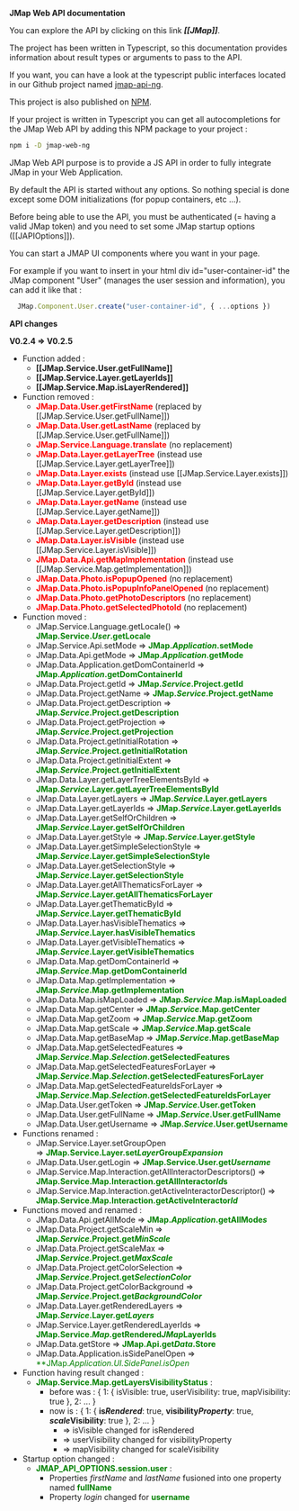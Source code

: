 **JMap Web API documentation**

You can explore the API by clicking on this link ***[[JMap]]***.

The project has been written in Typescript, so this documentation provides information about result types or arguments to pass to the API.

If you want, you can have a look at the typescript public interfaces located in our Github project named [jmap-api-ng](https://github.com/k2geospatial/jmap-api-ng).

This project is also published on [NPM](https://www.npmjs.com/package/jmap-api-ng).

If your project is written in Typescript you can get all autocompletions for the JMap Web API by adding this NPM package to your project :
```bash
npm i -D jmap-web-ng
```

JMap Web API purpose is to provide a JS API in order to fully integrate JMap in your Web Application.

By default the API is started without any options. So nothing special is done except some DOM initializations (for popup containers, etc ...).

Before being able to use the API, you must be authenticated (= having a valid JMap token) and you need to set some JMap startup options ([[JAPIOptions]]).

You can start a JMAP UI components where you want in your page.

For example if you want to insert in your html div id="user-container-id" the JMap component "User" (manages the user session and information), you can add it like that :
```ts
  JMap.Component.User.create("user-container-id", { ...options })
```

**API changes**

**V0.2.4 => V0.2.5**
 - Function added :
    - **[[JMap.Service.User.getFullName]]**
    - **[[JMap.Service.Layer.getLayerIds]]**
    - **[[JMap.Service.Map.isLayerRendered]]**
 - Function removed :
    - <span style="color:red">**JMap.Data.User.getFirstName**</span> (replaced by [[JMap.Service.User.getFullName]])
    - <span style="color:red">**JMap.Data.User.getLastName**</span> (replaced by [[JMap.Service.User.getFullName]])
    - <span style="color:red">**JMap.Service.Language.translate**</span> (no replacement)
    - <span style="color:red">**JMap.Data.Layer.getLayerTree**</span> (instead use [[JMap.Service.Layer.getLayerTree]])
    - <span style="color:red">**JMap.Data.Layer.exists**</span> (instead use [[JMap.Service.Layer.exists]])
    - <span style="color:red">**JMap.Data.Layer.getById**</span> (instead use [[JMap.Service.Layer.getById]])
    - <span style="color:red">**JMap.Data.Layer.getName**</span> (instead use [[JMap.Service.Layer.getName]])
    - <span style="color:red">**JMap.Data.Layer.getDescription**</span> (instead use [[JMap.Service.Layer.getDescription]])
    - <span style="color:red">**JMap.Data.Layer.isVisible**</span> (instead use [[JMap.Service.Layer.isVisible]])
    - <span style="color:red">**JMap.Data.Api.getMapImplementation**</span> (instead use [[JMap.Service.Map.getImplementation]])
    - <span style="color:red">**JMap.Data.Photo.isPopupOpened**</span> (no replacement)
    - <span style="color:red">**JMap.Data.Photo.isPopupInfoPanelOpened**</span> (no replacement)
    - <span style="color:red">**JMap.Data.Photo.getPhotoDescriptors**</span> (no replacement)
    - <span style="color:red">**JMap.Data.Photo.getSelectedPhotoId**</span> (no replacement)
 - Function moved :
    - JMap.Service.Language.getLocale() => <span style="color:green">**JMap.Service.*User*.getLocale**</span>
    - JMap.Service.Api.setMode => <span style="color:green">**JMap.*Application*.setMode**</span>
    - JMap.Data.Api.getMode => <span style="color:green">**JMap.*Application*.getMode**</span>
    - JMap.Data.Application.getDomContainerId => <span style="color:green">**JMap.*Application*.getDomContainerId**</span>
    - JMap.Data.Project.getId => <span style="color:green">**JMap.*Service*.Project.getId**</span>
    - JMap.Data.Project.getName => <span style="color:green">**JMap.*Service*.Project.getName**</span>
    - JMap.Data.Project.getDescription => <span style="color:green">**JMap.*Service*.Project.getDescription**</span>
    - JMap.Data.Project.getProjection => <span style="color:green">**JMap.*Service*.Project.getProjection**</span>
    - JMap.Data.Project.getInitialRotation => <span style="color:green">**JMap.*Service*.Project.getInitialRotation**</span>
    - JMap.Data.Project.getInitialExtent => <span style="color:green">**JMap.*Service*.Project.getInitialExtent**</span>
    - JMap.Data.Layer.getLayerTreeElementsById => <span style="color:green">**JMap.*Service*.Layer.getLayerTreeElementsById**</span>
    - JMap.Data.Layer.getLayers => <span style="color:green">**JMap.*Service*.Layer.getLayers**</span>
    - JMap.Data.Layer.getLayerIds => <span style="color:green">**JMap.*Service*.Layer.getLayerIds**</span>
    - JMap.Data.Layer.getSelfOrChildren => <span style="color:green">**JMap.*Service*.Layer.getSelfOrChildren**</span>
    - JMap.Data.Layer.getStyle => <span style="color:green">**JMap.*Service*.Layer.getStyle**</span>
    - JMap.Data.Layer.getSimpleSelectionStyle => <span style="color:green">**JMap.*Service*.Layer.getSimpleSelectionStyle**</span>
    - JMap.Data.Layer.getSelectionStyle => <span style="color:green">**JMap.*Service*.Layer.getSelectionStyle**</span>
    - JMap.Data.Layer.getAllThematicsForLayer => <span style="color:green">**JMap.*Service*.Layer.getAllThematicsForLayer**</span>
    - JMap.Data.Layer.getThematicById => <span style="color:green">**JMap.*Service*.Layer.getThematicById**</span>
    - JMap.Data.Layer.hasVisibleThematics => <span style="color:green">**JMap.*Service*.Layer.hasVisibleThematics**</span>
    - JMap.Data.Layer.getVisibleThematics => <span style="color:green">**JMap.*Service*.Layer.getVisibleThematics**</span>
    - JMap.Data.Map.getDomContainerId => <span style="color:green">**JMap.*Service*.Map.getDomContainerId**</span>
    - JMap.Data.Map.getImplementation => <span style="color:green">**JMap.*Service*.Map.getImplementation**</span>
    - JMap.Data.Map.isMapLoaded => <span style="color:green">**JMap.*Service*.Map.isMapLoaded**</span>
    - JMap.Data.Map.getCenter => <span style="color:green">**JMap.*Service*.Map.getCenter**</span>
    - JMap.Data.Map.getZoom => <span style="color:green">**JMap.*Service*.Map.getZoom**</span>
    - JMap.Data.Map.getScale => <span style="color:green">**JMap.*Service*.Map.getScale**</span>
    - JMap.Data.Map.getBaseMap => <span style="color:green">**JMap.*Service*.Map.getBaseMap**</span>
    - JMap.Data.Map.getSelectedFeatures => <span style="color:green">**JMap.*Service*.Map.*Selection*.getSelectedFeatures**</span>
    - JMap.Data.Map.getSelectedFeaturesForLayer => <span style="color:green">**JMap.*Service*.Map.*Selection*.getSelectedFeaturesForLayer**</span>
    - JMap.Data.Map.getSelectedFeatureIdsForLayer => <span style="color:green">**JMap.*Service*.Map.*Selection*.getSelectedFeatureIdsForLayer**</span>
    - JMap.Data.User.getToken => <span style="color:green">**JMap.*Service*.User.getToken**</span>
    - JMap.Data.User.getFullName => <span style="color:green">**JMap.*Service*.User.getFullName**</span>
    - JMap.Data.User.getUsername => <span style="color:green">**JMap.*Service*.User.getUsername**</span>
 - Functions renamed :
    - JMap.Service.Layer.setGroupOpen => <span style="color:green">**JMap.Service.Layer.set*Layer*Group*Expansion***</span>
    - JMap.Data.User.getLogin => <span style="color:green">**JMap.Service.User.get*Username***</span>
    - JMap.Service.Map.Interaction.getAllInteractorDescriptors() => <span style="color:green">**JMap.Service.Map.Interaction.getAllInteractor*Id*s**</span>
    - JMap.Service.Map.Interaction.getActiveInteractorDescriptor() => <span style="color:green">**JMap.Service.Map.Interaction.getActiveInteractor*Id***</span>
 - Functions moved and renamed :
    - JMap.Data.Api.getAllMode => <span style="color:green">**JMap.*Application*.getAllMode*s***</span>
    - JMap.Data.Project.getScaleMin => <span style="color:green">**JMap.*Service*.Project.get*MinScale***</span>
    - JMap.Data.Project.getScaleMax => <span style="color:green">**JMap.*Service*.Project.get*MaxScale***</span>
    - JMap.Data.Project.getColorSelection => <span style="color:green">**JMap.*Service*.Project.get*SelectionColor***</span>
    - JMap.Data.Project.getColorBackground => <span style="color:green">**JMap.*Service*.Project.get*BackgroundColor***</span>
    - JMap.Data.Layer.getRenderedLayers => <span style="color:green">**JMap.*Service*.Layer.get*Layers***</span>
    - JMap.Service.Layer.getRenderedLayerIds => <span style="color:green">**JMap.Service.*Map*.getRendered*JMap*LayerIds**</span>
    - JMap.Data.getStore => <span style="color:green">**JMap.Api.get*Data*.Store**</span>
    - JMap.Data.Application.isSidePanelOpen => <span style="color:green">**JMap.*Application.UI.*SidePanel.isOpen**</span>
 - Function having result changed :
    - <span style="color:green">**JMap.Service.Map.getLayersVisibilityStatus**</span> :
      - before was : { 1: { isVisible: true, userVisibility: true, mapVisibility: true }, 2: ... }
      - now is : { 1: { **is*Rendered***: true, **visibility*Property***: true, ***scale*Visibility**: true }, 2: ... }
        - => isVisible changed for isRendered
        - => userVisibility changed for visibilityProperty
        - => mapVisibility changed for scaleVisibility
 - Startup option changed :
    - <span style="color:green">**JMAP_API_OPTIONS.session.user**</span> :
      - Properties *firstName* and *lastName* fusioned into one property named <span style="color:green">**fullName**</span>
      - Property *login* changed for <span style="color:green">**username**</span>